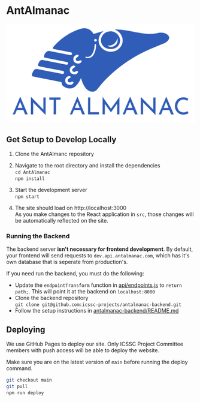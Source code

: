 # AntAlmanac
![AntAlmanac Logo](/public/logo.png)

## Get Setup to Develop Locally
1. Clone the AntAlmanc repository  

2. Navigate to the root directory and install the dependencies  
`cd AntAlmanac`  
`npm install`  

3. Start the development server  
`npm start`

4. The site should load on http://localhost:3000  
As you make changes to the React application in `src`, those changes will be automatically reflected on the site.

### Running the Backend
The backend server **isn't necessary for frontend development**. By default, your frontend will send requests to `dev.api.antalmanac.com`, which has it's own database that is seperate from production's.

If you need run the backend, you must do the following:
- Update the `endpointTransform` function in [api/endpoints.js](https://github.com/icssc-projects/AntAlmanac/blob/main/src/api/endpoints.js#L2) to `return path;`. This will point it at the backend on `localhost:8080`
- Clone the backend repository  
`git clone git@github.com:icssc-projects/antalmanac-backend.git`
- Follow the setup instructions in [antalmanac-backend/README.md](https://github.com/icssc-projects/antalmanac-backend#readme)

## Deploying
We use GitHub Pages to deploy our site. Only ICSSC Project Committee members with push access will be able to deploy the website.

Make sure you are on the latest version of `main` before running the deploy command.
```bash
git checkout main
git pull
npm run deploy
```
